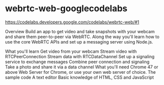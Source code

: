 # webrtc-web-googlecodelabs

https://codelabs.developers.google.com/codelabs/webrtc-web/#1

Overview
Build an app to get video and take snapshots with your webcam and share them peer-to-peer via WebRTC. Along the way you'll learn how to use the core WebRTC APIs and set up a messaging server using Node.js.

What you'll learn
Get video from your webcam
Stream video with RTCPeerConnection
Stream data with RTCDataChannel
Set up a signaling service to exchange messages
Combine peer connection and signaling
Take a photo and share it via a data channel
What you'll need
Chrome 47 or above
Web Server for Chrome, or use your own web server of choice.
The sample code
A text editor
Basic knowledge of HTML, CSS and JavaScript
